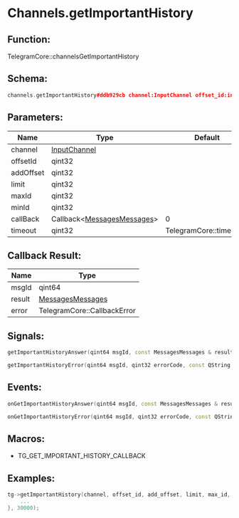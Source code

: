 # Channels.getImportantHistory

## Function:

TelegramCore::channelsGetImportantHistory

## Schema:

```c++
channels.getImportantHistory#ddb929cb channel:InputChannel offset_id:int add_offset:int limit:int max_id:int min_id:int = messages.Messages;
```
## Parameters:

|Name|Type|Default|
|----|----|-------|
|channel|[InputChannel](../../types/inputchannel.md)||
|offsetId|qint32||
|addOffset|qint32||
|limit|qint32||
|maxId|qint32||
|minId|qint32||
|callBack|Callback&lt;[MessagesMessages](../../types/messagesmessages.md)&gt;|0|
|timeout|qint32|TelegramCore::timeOut()|

## Callback Result:

|Name|Type|
|----|----|
|msgId|qint64|
|result|[MessagesMessages](../../types/messagesmessages.md)|
|error|TelegramCore::CallbackError|

## Signals:

```c++
getImportantHistoryAnswer(qint64 msgId, const MessagesMessages & result)
```
```c++
getImportantHistoryError(qint64 msgId, qint32 errorCode, const QString &errorText)
```

## Events:

```c++
onGetImportantHistoryAnswer(qint64 msgId, const MessagesMessages & result)
```
```c++
onGetImportantHistoryError(qint64 msgId, qint32 errorCode, const QString &errorText)
```

## Macros:

* TG_GET_IMPORTANT_HISTORY_CALLBACK

## Examples:

```c++
tg->getImportantHistory(channel, offset_id, add_offset, limit, max_id, min_id, [=](TG_GET_IMPORTANT_HISTORY_CALLBACK){
    ...
}, 30000);
```
